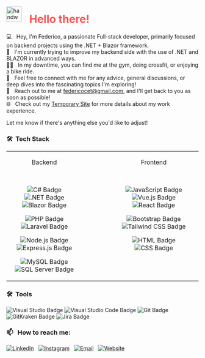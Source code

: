 ### <p align="center">
  <img alt="handwavegif" src="https://user-images.githubusercontent.com/39513876/112366216-8cfe7400-8cfe-11eb-8116-7d3dbae20e97.gif" width='40' align="left" style="margin-right: 20px;"/>
  <h1 style="color:#ff5252; font-size: 28px;">Hello there! </h1>
</p>

💻 &nbsp; Hey, I'm Federico, a passionate Full-stack developer, primarily focused on backend projects using the .NET + Blazor framework. \
🧠 &nbsp; I'm currently trying to improve my backend side with the use of .NET and BLAZOR in advanced ways.\
🏋️‍♂️ &nbsp; In my downtime, you can find me at the gym, doing crossfit, or enjoying a bike ride.\
💬 &nbsp; Feel free to connect with me for any advice, general discussions, or deep dives into the fascinating topics I'm exploring!\
📧 &nbsp; Reach out to me at federicocet@gmail.com, and I'll get back to you as soon as possible!\
🌐 &nbsp; Check out my [Temporary Site](https://fedekh.netlify.app/) for more details about my work experience.

Let me know if there's anything else you'd like to adjust!


### 🛠 &nbsp;Tech Stack

<table>
  <tr style="display:flex; gap:70px;">
    <td align="center">
      <p>Backend</p>
      <br>
      <div>
        <p>
          <img alt="C# Badge" src="https://img.shields.io/badge/-C%23-239120?logo=c-sharp&logoColor=white">
          <img alt=".NET Badge" src="https://img.shields.io/badge/-.NET-512BD4?logo=.net&logoColor=white">
          <img alt="Blazor Badge" src="https://img.shields.io/badge/-Blazor-512BD4?logo=blazor&logoColor=white"/>
        </p>
        <p>
          <img alt="PHP Badge" src="https://img.shields.io/badge/-PHP-777BB4?logo=php&logoColor=white">
          <img alt="Laravel Badge" src="https://img.shields.io/badge/-Laravel-FF2D20?logo=laravel&logoColor=white">
        </p>
        <p>        
          <img alt="Node.js Badge" src="https://img.shields.io/badge/-Node.js-339933?logo=node.js&logoColor=white">
          <img alt="Express.js Badge" src="https://img.shields.io/badge/-Express.js-000000?logo=express&logoColor=white">
        </p>
        <p>
          <img alt="MySQL Badge" src="https://img.shields.io/badge/-MySQL-4479A1?logo=mysql&logoColor=white">
          <img alt="SQL Server Badge" src="https://img.shields.io/badge/-SQL%20Server-CC2927?logo=microsoft%20sql%20server&logoColor=white">           
        </p>  
      </div>
    </td>
    <td align="center">
      <p>Frontend</p>
       <br>
     <div>
        <p><img alt="JavaScript Badge" src="https://img.shields.io/badge/-JavaScript-F7DF1E?logo=javascript&logoColor=black">
             <img alt="Vue.js Badge" src="https://img.shields.io/badge/-Vue.js-4FC08D?logo=vue.js&logoColor=white">
            <img alt="React Badge" src="https://img.shields.io/badge/-React-61DAFB?logo=react&logoColor=white">
        </p>
        <p>
          <img alt="Bootstrap Badge" src="https://img.shields.io/badge/-Bootstrap-7952B3?logo=bootstrap&logoColor=white">
          <img alt="Tailwind CSS Badge" src="https://img.shields.io/badge/-Tailwind%20CSS-38B2AC?logo=tailwind%20css&logoColor=white">
        </p>
        <p><img alt="HTML Badge" src="https://img.shields.io/badge/-HTML-E34F26?logo=html5&logoColor=white">
            <img alt="CSS Badge" src="https://img.shields.io/badge/-CSS-1572B6?logo=css3&logoColor=white">
        </p>
       <p>   <br> </p>  
      </div>
    </td>
  </tr>
</table>


### 🛠 &nbsp;Tools
<div>
    <img alt="Visual Studio Badge" src="https://img.shields.io/badge/-Visual%20Studio-5C2D91?logo=visual%20studio&logoColor=white">
    <img alt="Visual Studio Code Badge" src="https://img.shields.io/badge/-Visual%20Studio%20Code-007ACC?logo=visual%20studio%20code&logoColor=white">
    <img alt="Git Badge" src="https://img.shields.io/badge/-Git-F05032?logo=git&logoColor=white">
    <img alt="GitKraken Badge" src="https://img.shields.io/badge/-GitKraken-179287?logo=gitkraken&logoColor=white">
    <img alt="Jira Badge" src="https://img.shields.io/badge/-Jira-0052CC?logo=jira&logoColor=white">
</div>


### 📫 &nbsp; How to reach me:

<a href="https://www.linkedin.com/in/federico-ceteroni-dev/"><img alt="LinkedIn" src="https://img.shields.io/badge/Linkedin%20-%230077B5.svg?&style=flat&logo=linkedin&logoColor=white"/></a> &nbsp;
<a href="https://www.instagram.com/fedekh_/"><img alt="Instagram" src="https://img.shields.io/badge/Instagram%20-%23E4405F.svg?&style=flat&logo=instagram&logoColor=white"/></a> &nbsp;
<a href="mailto:federicocet@gmail.com"><img alt="Email" src="https://img.shields.io/badge/Email%20-%23D14836.svg?&style=flat&logo=gmail&logoColor=white"/></a> &nbsp;
<a href="https://fedekh.netlify.app/"><img alt="Website" src="https://img.shields.io/badge/Website%20-%23000000.svg?&style=flat&logo=desktop&logoColor=white"/></a>&nbsp;







